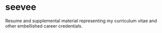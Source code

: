 # seevee
Resume and supplemental material representing my curriculum vitae and other embellished career credentials.

